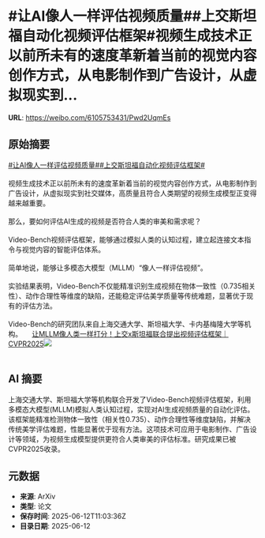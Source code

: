 # #让AI像人一样评估视频质量##上交斯坦福自动化视频评估框架#视频生成技术正以前所未有的速度革新着当前的视觉内容创作方式，从电影制作到广告设计，从虚拟现实到...

**URL**: https://weibo.com/6105753431/Pwd2UqmEs

## 原始摘要

<a href="https://m.weibo.cn/search?containerid=231522type%3D1%26t%3D10%26q%3D%23%E8%AE%A9AI%E5%83%8F%E4%BA%BA%E4%B8%80%E6%A0%B7%E8%AF%84%E4%BC%B0%E8%A7%86%E9%A2%91%E8%B4%A8%E9%87%8F%23&amp;extparam=%23%E8%AE%A9AI%E5%83%8F%E4%BA%BA%E4%B8%80%E6%A0%B7%E8%AF%84%E4%BC%B0%E8%A7%86%E9%A2%91%E8%B4%A8%E9%87%8F%23" data-hide=""><span class="surl-text">#让AI像人一样评估视频质量#</span></a><a href="https://m.weibo.cn/search?containerid=231522type%3D1%26t%3D10%26q%3D%23%E4%B8%8A%E4%BA%A4%E6%96%AF%E5%9D%A6%E7%A6%8F%E8%87%AA%E5%8A%A8%E5%8C%96%E8%A7%86%E9%A2%91%E8%AF%84%E4%BC%B0%E6%A1%86%E6%9E%B6%23&amp;extparam=%23%E4%B8%8A%E4%BA%A4%E6%96%AF%E5%9D%A6%E7%A6%8F%E8%87%AA%E5%8A%A8%E5%8C%96%E8%A7%86%E9%A2%91%E8%AF%84%E4%BC%B0%E6%A1%86%E6%9E%B6%23" data-hide=""><span class="surl-text">#上交斯坦福自动化视频评估框架#</span></a><br><br>视频生成技术正以前所未有的速度革新着当前的视觉内容创作方式，从电影制作到广告设计，从虚拟现实到社交媒体，高质量且符合人类期望的视频生成模型正变得越来越重要。<br><br>那么，要如何评估AI生成的视频是否符合人类的审美和需求呢？<br><br>Video-Bench视频评估框架，能够通过模拟人类的认知过程，建立起连接文本指令与视觉内容的智能评估体系。<br><br>简单地说，能够让多模态大模型（MLLM）“像人一样评估视频”。<br><br>实验结果表明，Video-Bench不仅能精准识别生成视频在物体一致性（0.735相关性）、动作合理性等维度的缺陷，还能稳定评估美学质量等传统难题，显著优于现有的评估方法。<br><br>Video-Bench的研究团队来自上海交通大学、斯坦福大学、卡内基梅隆大学等机构。 <a href="https://weibo.com/ttarticle/p/show?id=2309405176766490083368" data-hide=""><span class="url-icon"><img style="width: 1rem;height: 1rem" src="https://h5.sinaimg.cn/upload/2015/09/25/3/timeline_card_small_article_default.png" referrerpolicy="no-referrer"></span><span class="surl-text">让MLLM像人类一样打分！上交x斯坦福联合提出视频评估框架｜CVPR2025</span></a><img style="" src="https://tvax2.sinaimg.cn/large/006Fd7o3gy1i2cnj6qlr8j30rs0fmadk.jpg" referrerpolicy="no-referrer"><br><br>

## AI 摘要

上海交通大学、斯坦福大学等机构联合开发了Video-Bench视频评估框架，利用多模态大模型(MLLM)模拟人类认知过程，实现对AI生成视频质量的自动化评估。该框架能精准检测物体一致性（相关性0.735）、动作合理性等维度缺陷，并解决传统美学评估难题，性能显著优于现有方法。这项技术可应用于电影制作、广告设计等领域，为视频生成模型提供更符合人类审美的评估标准。研究成果已被CVPR2025收录。

## 元数据

- **来源**: ArXiv
- **类型**: 论文
- **保存时间**: 2025-06-12T11:03:36Z
- **目录日期**: 2025-06-12
